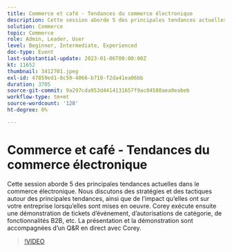```yaml
---
title: Commerce et café - Tendances du commerce électronique
description: Cette session aborde 5 des principales tendances actuelles dans le commerce électronique. Nous discutons des stratégies et des tactiques autour des principales tendances, ainsi que de l’impact qu’elles ont sur votre entreprise lorsqu’elles sont mises en oeuvre. Corey exécute ensuite une démonstration de tickets d’événement, d’autorisations de catégorie, de fonctionnalités B2B, etc. La présentation et la démonstration sont accompagnées d’un Q&R en direct avec Corey.
solution: Commerce
topic: Commerce
role: Admin, Leader, User
level: Beginner, Intermediate, Experienced
doc-type: Event
last-substantial-update: 2023-01-06T00:00:00Z
kt: 11652
thumbnail: 3412701.jpeg
exl-id: 47859ed1-8c50-4866-b710-f2da41ea06bb
duration: 3705
source-git-commit: 9a297cda953d4414131657f9ac84580aea0eabeb
workflow-type: tm+mt
source-wordcount: '128'
ht-degree: 0%

---
```


# Commerce et café - Tendances du commerce électronique

Cette session aborde 5 des principales tendances actuelles dans le commerce électronique. Nous discutons des stratégies et des tactiques autour des principales tendances, ainsi que de l’impact qu’elles ont sur votre entreprise lorsqu’elles sont mises en oeuvre. Corey exécute ensuite une démonstration de tickets d’événement, d’autorisations de catégorie, de fonctionnalités B2B, etc. La présentation et la démonstration sont accompagnées d’un Q&amp;R en direct avec Corey.

>[!VIDEO](https://video.tv.adobe.com/v/3412701/?quality=12&learn=on)

